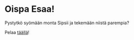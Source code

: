 # Oispa Esaa!
Pystytkö syömään monta Sipsii ja tekemään niistä parempia?

Pelaa [täällä](https://oispasipsii.tk/)!
